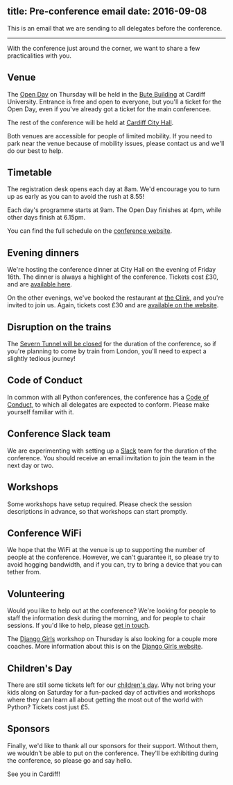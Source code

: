 title: Pre-conference email
date: 2016-09-08
---
This is an email that we are sending to all delegates before the conference.

* * *

With the conference just around the corner, we want to share a few practicalities with you.


## Venue

The [Open Day](http://2016.pyconuk.org/open-day/) on Thursday will be held in the [Bute Building](http://www.cardiff.ac.uk/estat/accessibilityinformation/cathayscampus/butebuilding/buteaccess.html) at Cardiff University.  Entrance is free and open to everyone, but you'll a ticket for the Open Day, even if you've already got a ticket for the main conferencee.

The rest of the conference will be held at [Cardiff City Hall](http://www.cardiffcityhall.com/find-us).

Both venues are accessible for people of limited mobility. If you need to park near the venue because of mobility issues, please contact us and we'll do our best to help.


## Timetable

The registration desk opens each day at 8am.  We'd encourage you to turn up as early as you can to avoid the rush at 8.55!

Each day's programme starts at 9am.  The Open Day finishes at 4pm, while other days finish at 6.15pm.

You can find the full schedule on the [conference website](http://2016.pyconuk.org/programme/).


## Evening dinners

We're hosting the conference dinner at City Hall on the evening of Friday 16th.  The dinner is always a highlight of the conference.  Tickets cost £30, and are [available here](http://2016.pyconuk.org/conference-dinner/).

On the other evenings, we've booked the restaurant at [the Clink](http://theclinkcharity.org/the-clink-restaurants/cardiff-wales/), and you're invited to join us.  Again, tickets cost £30 and are [available on the website](http://2016.pyconuk.org/the-clink/).


## Disruption on the trains

The [Severn Tunnel will be closed](https://www.gwr.com/travel-updates/planned-engineering/severn-tunnel) for the duration of the conference, so if you're planning to come by train from London, you'll need to expect a slightly tedious journey!


## Code of Conduct

In common with all Python conferences, the conference has a [Code of Conduct](http://2016.pyconuk.org/code-of-conduct/), to which all delegates are expected to conform.  Please make yourself familiar with it.


## Conference Slack team

We are experimenting with setting up a [Slack](https://slack.com/) team for the duration of the conference.  You should receive an email invitation to join the team in the next day or two.


## Workshops

Some workshops have setup required.  Please check the session descriptions in advance, so that workshops can start promptly.


## Conference WiFi

We hope that the WiFi at the venue is up to supporting the number of people at the conference.  However, we can't guarantee it, so please try to avoid hogging bandwidth, and if you can, try to bring a device that you can tether from.


## Volunteering

Would you like to help out at the conference?  We're looking for people to staff the information desk during the morning, and for people to chair sessions.  If you'd like to help, please [get in touch](http://2016.pyconuk.org/contact/).

The [Django Girls](https://djangogirls.org/pyconuk2016/) workshop on Thursday is also looking for a couple more coaches.  More information about this is on the [Django Girls website](https://djangogirls.org/pyconuk2016/#coach).


## Children's Day

There are still some tickets left for our [children's day](http://2016.pyconuk.org/children/).  Why not bring your kids along on Saturday for a fun-packed day of activities and workshops where they can learn all about getting the most out of the world with Python?  Tickets cost just £5.


## Sponsors

Finally, we'd like to thank all our sponsors for their support.  Without them, we wouldn't be able to put on the conference.  They'll be exhibiting during the conference, so please go and say hello.


See you in Cardiff!
